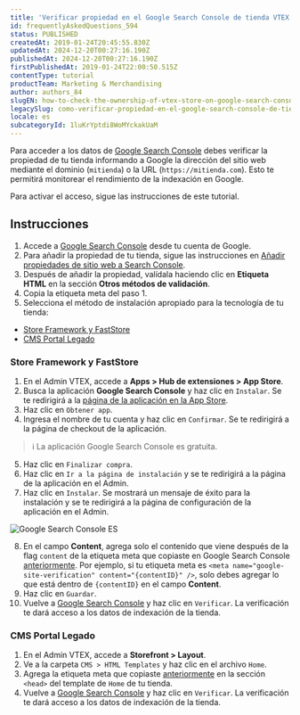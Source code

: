 ```yaml
---
title: 'Verificar propiedad en el Google Search Console de tienda VTEX'
id: frequentlyAskedQuestions_594
status: PUBLISHED
createdAt: 2019-01-24T20:45:55.830Z
updatedAt: 2024-12-20T00:27:16.190Z
publishedAt: 2024-12-20T00:27:16.190Z
firstPublishedAt: 2019-01-24T22:00:50.515Z
contentType: tutorial
productTeam: Marketing & Merchandising
author: authors_84
slugEN: how-to-check-the-ownership-of-vtex-store-on-google-search-console
legacySlug: como-verificar-propiedad-en-el-google-search-console-de-tienda-vtex
locale: es
subcategoryId: 1luKrYptdi8WoMYckakUaM
---
```


Para acceder a los datos de [Google Search Console](https://support.google.com/webmasters/answer/9128668?hl=es&ref_topic=9128571&sjid=2614223107390057925-NA) debes verificar la propiedad de tu tienda informando a Google la dirección del sitio web mediante el dominio (`mitienda`) o la URL (`https://mitienda.com`). Esto te permitirá monitorear el rendimiento de la indexación en Google.

Para activar el acceso, sigue las instrucciones de este tutorial.

## Instrucciones

1. Accede a [Google Search Console](https://search.google.com/search-console) desde tu cuenta de Google.
2. Para añadir la propiedad de tu tienda, sigue las instrucciones en [Añadir propiedades de sitio web a Search Console](https://support.google.com/webmasters/answer/34592?hl=es&sjid=165689433183140510-NA).
3. Después de añadir la propiedad, valídala haciendo clic en **Etiqueta HTML** en la sección **Otros métodos de validación**.
4. Copia la etiqueta meta del paso 1.
5. Selecciona el método de instalación apropiado para la tecnología de tu tienda:

- [Store Framework y FastStore](#store-framework-y-faststore)
- [CMS Portal Legado](#cms-portal-legado)

### Store Framework y FastStore

1. En el Admin VTEX, accede a **Apps > Hub de extensiones > App Store**.
2. Busca la aplicación **Google Search Console** y haz clic en `Instalar`. Se te redirigirá a la [página de la aplicación en la App Store](https://apps.vtex.com/vtex-google-search-console/p).
3. Haz clic en `Obtener app`.
4. Ingresa el nombre de tu cuenta y haz clic en `Confirmar`. Se te redirigirá a la página de checkout de la aplicación.

> ℹ️ La aplicación Google Search Console es gratuita.

5. Haz clic en `Finalizar compra`.
6. Haz clic en `Ir a la página de instalación` y se te redirigirá a la página de la aplicación en el Admin.
7. Haz clic en `Instalar`. Se mostrará un mensaje de éxito para la instalación y se te redirigirá a la página de configuración de la aplicación en el Admin.

![Google Search Console ES](//images.ctfassets.net/alneenqid6w5/5R9R0LNXzNI2a1Hrci0pZ5/3a0bac4b1e248b04eb26f863b5ca2781/ES.png)

8. En el campo **Content**, agrega solo el contenido que viene después de la flag `content` de la etiqueta meta que copiaste en Google Search Console [anteriormente](#instrucciones). Por ejemplo, si tu etiqueta meta es `<meta name="google-site-verification" content="{contentID}" />`, solo debes agregar lo que está dentro de `{contentID}` en el campo **Content**.
9. Haz clic en `Guardar`.
10. Vuelve a [Google Search Console](https://search.google.com/search-console) y haz clic en `Verificar`. La verificación te dará acceso a los datos de indexación de la tienda.

### CMS Portal Legado

1. En el Admin VTEX, accede a **Storefront > Layout**.
2. Ve a la carpeta `CMS > HTML Templates` y haz clic en el archivo `Home`.
3. Agrega la etiqueta meta que copiaste [anteriormente](#instrucciones) en la sección `<head>` del template de `Home` de tu tienda.
4. Vuelve a [Google Search Console](https://search.google.com/search-console) y haz clic en `Verificar`. La verificación te dará acceso a los datos de indexación de la tienda.


